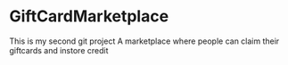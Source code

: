 # GiftCardMarketplace
This is my second git project 
A marketplace where people can claim their giftcards and instore credit
